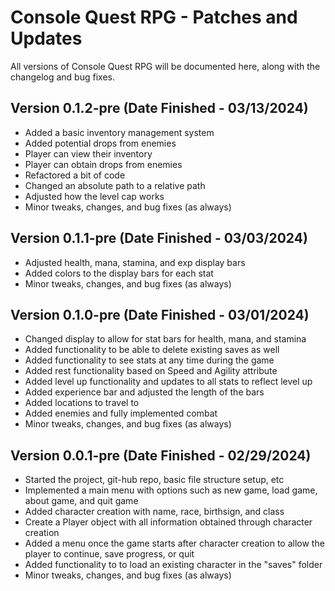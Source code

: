 # Console Quest RPG - Patches and Updates
All versions of Console Quest RPG will be documented here, along with the changelog and bug fixes.

## Version 0.1.2-pre (Date Finished - 03/13/2024)
- Added a basic inventory management system
- Added potential drops from enemies
- Player can view their inventory
- Player can obtain drops from enemies
- Refactored a bit of code
- Changed an absolute path to a relative path
- Adjusted how the level cap works
- Minor tweaks, changes, and bug fixes (as always)

## Version 0.1.1-pre (Date Finished - 03/03/2024)
- Adjusted health, mana, stamina, and exp display bars
- Added colors to the display bars for each stat
- Minor tweaks, changes, and bug fixes (as always)

## Version 0.1.0-pre (Date Finished - 03/01/2024)
- Changed display to allow for stat bars for health, mana, and stamina
- Added functionality to be able to delete existing saves as well
- Added functionality to see stats at any time during the game
- Added rest functionality based on Speed and Agility attribute
- Added level up functionality and updates to all stats to reflect level up
- Added experience bar and adjusted the length of the bars
- Added locations to travel to
- Added enemies and fully implemented combat
- Minor tweaks, changes, and bug fixes (as always)

## Version 0.0.1-pre (Date Finished - 02/29/2024)
- Started the project, git-hub repo, basic file structure setup, etc
- Implemented a main menu with options such as new game, load game, about game, and quit game
- Added character creation with name, race, birthsign, and class
- Create a Player object with all information obtained through character creation
- Added a menu once the game starts after character creation to allow the player to continue, save progress, or quit
- Added functionality to to load an existing character in the "saves" folder
- Minor tweaks, changes, and bug fixes (as always)